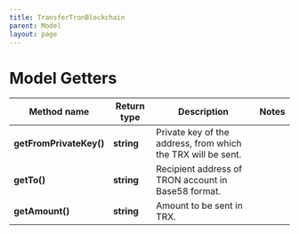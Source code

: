 ```yaml
---
title: TransferTronBlockchain
parent: Model
layout: page
---
```


# Model Getters

Method name | Return type | Description | Notes
------------ | ------------- | ------------- | -------------
**getFromPrivateKey()** | **string** | Private key of the address, from which the TRX will be sent. |
**getTo()** | **string** | Recipient address of TRON account in Base58 format. |
**getAmount()** | **string** | Amount to be sent in TRX. |

